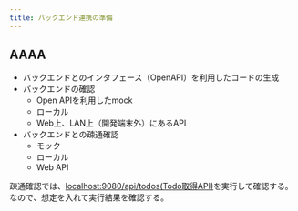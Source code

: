 ```yaml
---
title: バックエンド連携の準備
---
```


## AAAA

- バックエンドとのインタフェース（OpenAPI）を利用したコードの生成
- バックエンドの確認
  - Open APIを利用したmock
  - ローカル
  - Web上、LAN上（開発端末外）にあるAPI
- バックエンドとの疎通確認
  - モック
  - ローカル
  - Web API

疎通確認では、[localhost:9080/api/todos(Todo取得API)](http://localhost:9080/api/todos)を実行して確認する。
なので、想定を入れて実行結果を確認する。
